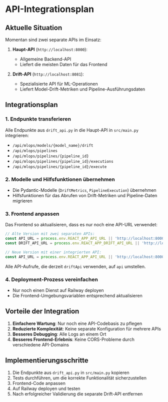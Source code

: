 # API-Integrationsplan

## Aktuelle Situation

Momentan sind zwei separate APIs im Einsatz:

1. **Haupt-API** (`http://localhost:8000`):
   - Allgemeine Backend-API
   - Liefert die meisten Daten für das Frontend

2. **Drift-API** (`http://localhost:8081`):
   - Spezialisierte API für ML-Operationen
   - Liefert Model-Drift-Metriken und Pipeline-Ausführungsdaten

## Integrationsplan

### 1. Endpunkte transferieren

Alle Endpunkte aus `drift_api.py` in die Haupt-API in `src/main.py` integrieren:

- `/api/mlops/models/{model_name}/drift`
- `/api/mlops/pipelines`
- `/api/mlops/pipelines/{pipeline_id}`
- `/api/mlops/pipelines/{pipeline_id}/executions`
- `/api/mlops/pipelines/{pipeline_id}/execute`

### 2. Modelle und Hilfsfunktionen übernehmen

- Die Pydantic-Modelle (`DriftMetrics`, `PipelineExecution`) übernehmen
- Hilfsfunktionen für das Abrufen von Drift-Metriken und Pipeline-Daten migrieren

### 3. Frontend anpassen

Das Frontend so aktualisieren, dass es nur noch eine API-URL verwendet:

```javascript
// Alte Version mit zwei separaten APIs:
const API_URL = process.env.REACT_APP_API_URL || 'http://localhost:8000';
const DRIFT_API_URL = process.env.REACT_APP_DRIFT_API_URL || 'http://localhost:8081';

// Neue Version mit einer integrierten API:
const API_URL = process.env.REACT_APP_API_URL || 'http://localhost:8000';
```

Alle API-Aufrufe, die derzeit `driftApi` verwenden, auf `api` umstellen.

### 4. Deployment-Prozess vereinfachen

- Nur noch einen Dienst auf Railway deployen
- Die Frontend-Umgebungsvariablen entsprechend aktualisieren

## Vorteile der Integration

1. **Einfachere Wartung**: Nur noch eine API-Codebasis zu pflegen
2. **Reduzierte Komplexität**: Keine separate Konfiguration für mehrere APIs
3. **Besseres Debugging**: Alle Logs an einem Ort
4. **Besseres Frontend-Erlebnis**: Keine CORS-Probleme durch verschiedene API-Domains

## Implementierungsschritte

1. Die Endpunkte aus `drift_api.py` in `src/main.py` kopieren
2. Tests durchführen, um die korrekte Funktionalität sicherzustellen
3. Frontend-Code anpassen
4. Auf Railway deployen und testen
5. Nach erfolgreicher Validierung die separate Drift-API entfernen 